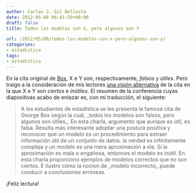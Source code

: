 ```yaml
---
author: Carlos J. Gil Bellosta
date: 2012-05-08 06:41:59+00:00
draft: false
title: Todos los modelos son X, pero algunos son Y

url: /2012/05/08/todos-los-modelos-son-x-pero-algunos-son-y/
categories:
- estadística
tags:
- estadística
---
```


En la cita original de [Box](http://en.wikipedia.org/wiki/George_E._P._Box), X e Y son, respectivamente, _falsos_ y _útiles_. Pero traigo a la consideración de mis lectores [una visión alternativa](http://andrewgelman.com/wp-content/uploads/2012/03/tarpey.pdf)  de la cita en la que X e Y son _ciertos_ e _inútiles_. El resumen de la conferencia cuyas diapositivas acabo de enlazar es, con mi traducción, el siguiente:



<blockquote>A los estudiantes de estadística se les presenta la famosa cita de George Box según la cual, _todos los modelos son falsos, pero algunos son útiles_. En esta charla, argumento que aunque es útil, es falsa. Resulta más interesante adoptar una postura positiva y reconocer que un modelo es un procedimiento para extraer información útil de un conjunto de datos. la verdad es infinitamente compleja y un modelo es una mera aproximación a ela. Si la aproximación es mala o engañosa, entonces el modelo es inútil. En esta charla proporciono ejemplos de modelos correctos que no son ciertos. E ilustro cómo la nocion de _modelo incorrecto_ puede conducir a conclusiones erróneas.</blockquote>



¡Feliz lectura!

